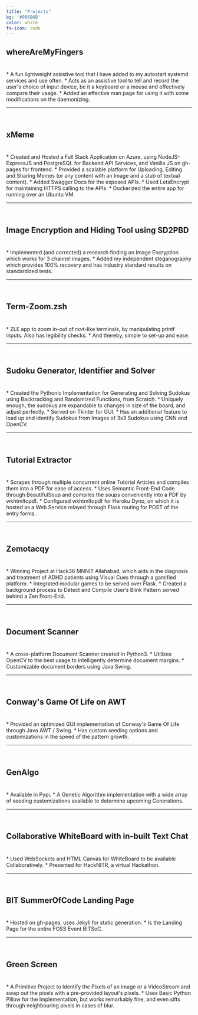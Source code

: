 ```yaml
---
title: "Projects"
bg: '#006B6B'
color: white
fa-icon: code
---
```


<div class="projHead" markdown="1">

## whereAreMyFingers 
<h1><a href="https://github.com/GOSHROW/whereAreMyFingers">
<i class="fa fa-github" aria-hidden="true"></i>
</a>
</h1>
* A fun lightweight assistive tool that I have added to my autostart systemd services and use often.
* Acts as an assistive tool to tell and record the user's choice of input device, be it a keyboard or a mouse and effectively compare their usage.
* Added an effective man page for using it with some modifications on the daemonizing.
<hr/> <br/>
</div>

<div class="projHead" markdown="1">

## xMeme 
<h1><a href="https://github.com/GOSHROW/xMeme">
<i class="fa fa-github" aria-hidden="true"></i>
</a>
</h1>
* Created and Hosted a Full Stack Application on Azure, using NodeJS-ExpressJS and PostgreSQL for Backend API Services, and Vanilla JS on gh-pages for frontend.
* Provided a scalable platform for Uploading, Editing and Sharing Memes (or any content with an Image and a stub of textual content).
* Added Swagger Docs for the exposed APIs.
* Used LetsEncrypt for maintaining HTTPS calling to the APIs.
* Dockerized the entire app for running over an Ubuntu VM.
<hr/> <br/>
</div>

<div class="projHead" markdown="1">

## Image Encryption and Hiding Tool using SD2PBD
<h1><a href="https://github.com/GOSHROW/EncryptImg">
<i class="fa fa-github" aria-hidden="true"></i>
</a>
</h1>
* Implemented (and corrected) a research finding on Image Encryption which works for 3 channel images.
* Added my independent steganography which provides 100% recovery and has industry standard results on standardized tests.
<hr/> <br/>
</div>

<div class="projHead" markdown="1">

## Term-Zoom.zsh 
<h1><a href="https://gist.github.com/GOSHROW/2fa8d0f0659faa88b08f78d4f70f5f5d">
<i class="fa fa-github" aria-hidden="true"></i>
</a>
</h1>
* ZLE app to zoom in-out of rxvt-like terminals, by manipulating printf inputs.  Also has legibility checks.
* And thereby, simple to set-up and ease.
<hr/> <br/>
</div>

<div class="projHead" markdown="1">

## Sudoku Generator, Identifier and Solver 
<h1><a href="https://github.com/GOSHROW/Sudoku">
<i class="fa fa-github" aria-hidden="true"></i>
</a>
</h1>
* Created the Pythonic Implementation for Generating and Solving Sudokus using Backtracking and Randomized Functions, from Scratch. 
* Uniquely enough, the sudokus are expandable to changes in size of the board, and adjust perfectly. 
* Served on Tkinter for GUI.
* Has an additional feature to load up and identify Sudokus from Images of 3x3 Sudokus using CNN and OpenCV.
<hr/> <br/>
</div>

<div class="projHead" markdown="1">

## Tutorial Extractor 
<h1><a href="https://github.com/GOSHROW/TutorialExtractor">
<i class="fa fa-github" aria-hidden="true"></i>
</a>
</h1>
* Scrapes through multiple concurrent online Tutorial Articles and compiles them into a PDF for ease of access. 
* Uses Semantic Front-End Code through BeautifulSoup and compiles the soups conveniently into a PDF by wkhtmltopdf.
* Configured wkhtmltopdf for Heroku Dyno, on which it is hosted as a Web Service relayed through Flask routing for POST of the entry forms. 
<hr/> <br/>
</div>
<div class="projHead" markdown="1">

## Zemotacqy
<h1><a href="https://github.com/kushrike/all_kavs36">
<i class="fa fa-github" aria-hidden="true"></i>
</a>
</h1>
* Winning Project at Hack36 MNNIT Allahabad, which aids in the diagnosis and treatment of ADHD patients using Visual Cues through a gamified platform.
* Integrated modular games to be served over Flask.
* Created a background process to Detect and Compile User’s Blink Pattern served behind a Zen Front-End.
<hr/> <br/>
</div>
<div class="projHead" markdown="1">

## Document Scanner 
<h1><a href="https://github.com/GOSHROW/Document-Scanner">
<i class="fa fa-github" aria-hidden="true"></i>
</a>
</h1>
* A cross-platform Document Scanner created in Python3. 
* Utilizes OpenCV to the best usage to intelligently determine document margins.
* Customizable document borders using Java Swing. 
<hr/> <br/>
</div>
<div class="projHead" markdown="1">

## Conway's Game Of Life on AWT
<h1><a href="https://github.com/GOSHROW/SimulateConway">
<i class="fa fa-github" aria-hidden="true"></i>
</a>
</h1>
* Provided an optimized GUI implementation of Conway's Game Of Life through Java AWT / Swing.
* Has custom seeding options and customizations in the speed of the pattern growth. 
<hr/> <br/>
</div>
<div class="projHead" markdown="1">

## GenAlgo
<h1><a href="https://github.com/GOSHROW/genalgo">
<i class="fa fa-github" aria-hidden="true"></i>
</a>
</h1>
* Available in Pypi.
* A Genetic Algorithm implementation with a wide array of seeding customizations available to determine upcoming Generations.
<hr/> <br/>
</div>
<div class="projHead" markdown="1">

## Collaborative WhiteBoard with in-built Text Chat
<h1><a href="https://github.com/kushrike/OPEN-INNOVATION-Timeshift">
<i class="fa fa-github" aria-hidden="true"></i>
</a>
</h1>
* Used WebSockets and HTML Canvas for WhiteBoard to be available Collaboratively. 
* Presented for HackNITR, a virtual Hackathon. 
<hr/> <br/>
</div>
<div class="projHead" markdown="1">

## BIT SummerOfCode Landing Page
<h1><a href="https://github.com/BITSoC/BITSoC.github.io">
<i class="fa fa-github" aria-hidden="true"></i>
</a>
</h1>
* Hosted on gh-pages, uses Jekyll for static generation. 
* Is the Landing Page for the entire FOSS Event BITSoC.
<hr/> <br/>
</div>
<div class="projHead" markdown="1">

## Green Screen
<h1><a href="https://github.com/GOSHROW/GreenScreen">
<i class="fa fa-github" aria-hidden="true"></i>
</a>
</h1>
* A Primitive Project to Identify the Pixels of an image or a VideoStream and swap out the pixels with a pre-provided layout's pixels.
* Uses Basic Python Pillow for the Implementation, but works remarkably fine, and even sifts through neighbouring pixels in cases of blur.

</div>

<script>
    ScrollReveal().reveal('.projHead', { delay: 400 });
</script>